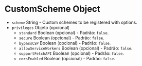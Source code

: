 # CustomScheme Object

* `scheme` String - Custom schemes to be registered with options.
* `privileges` Objeto (opcional) 
  * `standard` Boolean (opcional) - Padrão: `false`.
  * `secure` Boolean (opcional) - Padrão: `false`.
  * `bypassCSP` Boolean (opcional) - Padrão: `false`.
  * `allowServiceWorkers` Boolean (opcional) - Padrão: `false`.
  * `supportFetchAPI` Boolean (opcional) - Padrão: `false`.
  * `corsEnabled` Boolean (opcional) - Padrão: `false`.